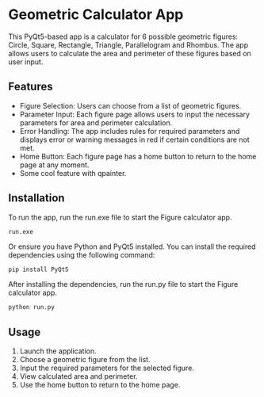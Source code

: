# Geometric Calculator App

This PyQt5-based app is a calculator for 6 possible geometric figures: Circle, Square, Rectangle, Triangle, Parallelogram and Rhombus. The app allows users to calculate the area and perimeter of these figures based on user input.

## Features
* Figure Selection: Users can choose from a list of geometric figures.
* Parameter Input: Each figure page allows users to input the necessary parameters for area and perimeter calculation.
* Error Handling: The app includes rules for required parameters and displays error or warning messages in red if certain conditions are not met.
* Home Button: Each figure page has a home button to return to the home page at any moment.
* Some cool feature with qpainter.
## Installation
To run the app, run the run.exe file to start the Figure calculator app.
```
run.exe
```
Or ensure you have Python and PyQt5 installed. You can install the required dependencies using the following command:

```py
pip install PyQt5
```
After installing the dependencies, run the run.py file to start the Figure calculator app.
```py
python run.py
```
## Usage
1. Launch the application.
2. Choose a geometric figure from the list.
3. Input the required parameters for the selected figure.
4. View calculated area and perimeter.
5. Use the home button to return to the home page.
